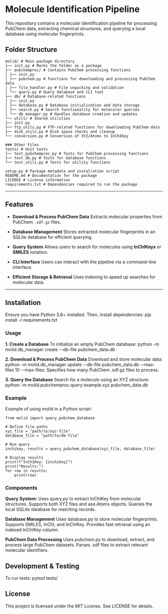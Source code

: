 # Molecule Identification Pipeline

This repository contains a molecular identification pipeline for processing PubChem data, extracting chemical structures, and querying a local database using molecular fingerprints.

## Folder Structure
```
molid/ # Main package directory
├── init.py # Marks the folder as a package
├── pubchemproc/ # Contains PubChem processing functions
│ ├── init.py
│ ├── pubchem.py # Functions for downloading and processing PubChem data
│ ├── file_handler.py # File unpacking and validation
│ └── query.py # Query database and CLI tool
├── db/ # Database-related functions
│ ├── init.py
│ ├── database.py # Database initialization and data storage
│ ├── search.py # Search functionality for molecular queries
│ └── db_manager.py # Handles database creation and updates
└── utils/ # Shared utilities
├── init.py
├── ftp_utils.py # FTP-related functions for downloading PubChem data
├── disk_utils.py # Disk space checks and cleanup
└── conversion.py # Conversion of XYZ/Atoms to InChIKey

### Other Files
tests/ # Unit tests
├── test_pubchemproc.py # Tests for PubChem processing functions
├── test_db.py # Tests for database functions
└── test_utils.py # Tests for utility functions

setup.py # Package metadata and installation script
README.md # Documentation for the package
LICENSE # License information
requirements.txt # Dependencies required to run the package
```
---

## Features

- **Download & Process PubChem Data**
  Extracts molecular properties from PubChem `.sdf.gz` files.

- **Database Management**
  Stores extracted molecular fingerprints in an SQLite database for efficient querying.

- **Query System**
  Allows users to search for molecules using **InChIKeys** or **SMILES** notation.

- **CLI Interface**
  Users can interact with the pipeline via a command-line interface.

- **Efficient Storage & Retrieval**
  Uses indexing to speed up searches for molecular data.

---

## Installation

Ensure you have Python 3.8+ installed. Then, install dependencies:
pip install -r requirements.txt

### Usage

**1️. Create a Database**
To initialize an empty PubChem database:
python -m molid.db_manager create --db-file pubchem_data.db

**2️. Download & Process PubChem Data**
Download and store molecular data:
python -m molid.db_manager update --db-file pubchem_data.db --max-files 10
    --max-files: Specifies how many PubChem .sdf.gz files to process.

**3️. Query the Database**
Search for a molecule using an XYZ structure:
python -m molid.pubchemproc.query example.xyz pubchem_data.db

### Example
Example of using molid in a Python script:
```
from molid import query_pubchem_database

# Define file paths
xyz_file = "path/to/xyz-file"
database_file = "path/to/db-file"

# Run query
inchikey, results = query_pubchem_database(xyz_file, database_file)

# Display results
print(f"InChIKey: {inchikey}")
print("Results:")
for row in results:
    print(row)

```

### Components

**Query System:**
    Uses query.py to extract InChIKey from molecular structures.
    Supports both XYZ files and ase.Atoms objects.
    Queries the local SQLite database for matching records.

**Database Management**
Uses database.py to store molecular fingerprints.
Supports SMILES, InChI, and InChIKey.
Provides fast retrieval using an indexed InChIKey column.

**PubChem Data Processing**
    Uses pubchem.py to download, extract, and process large PubChem datasets.
    Parses .sdf files to extract relevant molecular identifiers.

## Development & Testing

To run tests:
pytest tests/

## License
This project is licensed under the MIT License. See LICENSE for details.

